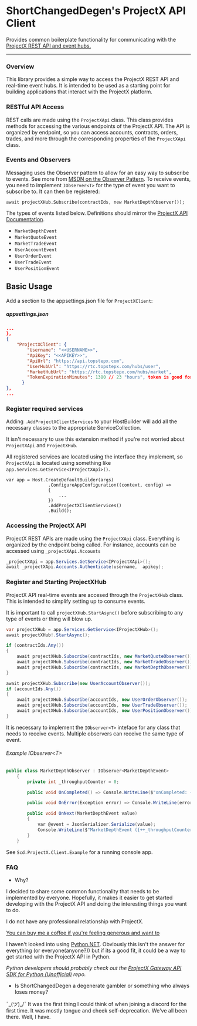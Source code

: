 # ShortChangedDegen's ProjectX API Client

Provides common boilerplate functionality for communicating with the [ProjectX REST API and event hubs.](https://gateway.docs.projectx.com/docs/intro)

---

### Overview

This library provides a simple way to access the ProjectX REST API and real-time event hubs. It is intended to be used as a starting point for building applications that interact with the ProjectX platform.

### RESTful API Access

REST calls are made using the `ProjectXApi` class. This class provides methods for accessing the various endpoints of the ProjectX API. The API is organized by endpoint, so you can access accounts, contracts, orders, trades, and more through the corresponding properties of the `ProjectXApi` class.

### Events and Observers
Messaging uses the Observer pattern to allow for an easy way to subscribe to events.  See more from [MSDN on the Observer Pattern](https://learn.microsoft.com/en-us/dotnet/standard/events/observer-design-pattern#when-to-apply-the-pattern). To receive events, you need to implement `IObserver<T>` for the type of event you want to subscribe to. It can then be registered:
```
await projectXHub.Subscribe(contractIds, new MarketDepthObserver());
```

The types of events listed below. Definitions should mirror the [ProjectX API Documentation](https://gateway.docs.projectx.com/docs/intro).
- `MarketDepthEvent`
- `MarketQuoteEvent`
- `MarketTradeEvent`
- `UserAccountEvent`
- `UserOrderEvent`
- `UserTradeEvent`
- `UserPositionEvent`

## Basic Usage
Add a section to the appsettings.json file for `ProjectXClient`:
##### appsettings.json
``` json
...
},
{
    "ProjectXClient": {
        "Username": "<<USERNAME>>",
        "ApiKey": "<<APIKEY>>",
        "ApiUrl": "https://api.topstepx.com",
        "UserHubUrl": "https://rtc.topstepx.com/hubs/user",
        "MarketHubUrl": "https://rtc.topstepx.com/hubs/market",
        "TokenExpirationMinutes": 1380 // 23 "hours", token is good for 24 hours.
      }
},
...
```

### Register required services

Adding `.AddProjectXClientServices` to your HostBuilder will add all the necessary classes to the appropriate ServiceCollection. 

It isn't necessary to use this extension method if you're not worried about `ProjectXApi` and `ProjectXHub`.

All registered services are located using the interface they implement, so `ProjectXApi` is located using something like `app.Services.GetService<IProjectXApi>()`.

```
var app = Host.CreateDefaultBuilder(args)
                .ConfigureAppConfiguration((context, config) =>
                {
                    ...
                })
                .AddProjectXClientServices()
                .Build();    
```

### Accessing the ProjectX API
ProjectX REST APIs are made using the `ProjectXApi` class. Everything is organized by the endpoint being called. For instance, accounts can be accessed using `_projectXApi.Accounts`

```csharp
_projectXApi = app.Services.GetService<IProjectXApi>();
await _projectXApi.Accounts.Authenticate(username,  apikey);

```

### Register and Starting ProjectXHub
ProjectX API real-time events are accesed through the `ProjectXHub` class. This is intended to simplify setting up to consume events. 

It is important to call `projectXHub.StartAsync()` before subscribing to any type of events or thing will blow up.
```csharp
var projectXHub = app.Services.GetService<IProjectXHub>();
await projectXHub!.StartAsync();

if (contractIds.Any())
{
    await projectXHub.Subscribe(contractIds, new MarketQuoteObserver());
    await projectXHub.Subscribe(contractIds, new MarketTradeObserver());
    await projectXHub.Subscribe(contractIds, new MarketDepthObserver());
}

await projectXHub.Subscribe(new UserAccountObserver());
if (accountIds.Any())
{
    await projectXHub.Subscribe(accountIds, new UserOrderObserver());
    await projectXHub.Subscribe(accountIds, new UserTradeObserver());
    await projectXHub.Subscribe(accountIds, new UserPositionObserver());
}
```
It is necessary to implement the `IObserver<T>` inteface for any class that needs to receive events. Multiple observers can 
receive the same type of event.

###### Example IObserver\<T>
```csharp
public class MarketDepthObserver : IObserver<MarketDepthEvent>
    {
        private int _throughputCounter = 0;

        public void OnCompleted() => Console.WriteLine($"onCompleted: {nameof(MarketDepthObserver)}");

        public void OnError(Exception error) => Console.WriteLine(error);

        public void OnNext(MarketDepthEvent value)
        {
            var @event = JsonSerializer.Serialize(value);
            Console.WriteLine($"MarketDepthEvent ({++_throughputCounter}):\n {@event}");
        }
    }
```

See `Scd.ProjectX.Client.Example` for a running console app.

### FAQ
- Why?

I decided to share some common functionality that needs to be implemented by everyone. Hopefully, it makes it
easier to get started developing with the ProjectX API and doing the interesting things you want to do.

I do not have any professional relationship with ProjectX. 

[You can buy me a coffee if you're feeling generous and want to](https://buymeacoffee.com/shortchangeddegen)

I haven't looked into using [Python.NET](https://pythonnet.github.io/). Obviously this isn't the answer 
for everything (or everyone(anyone?)) but if its a good fit, it could be a way to get started with the 
ProjectX API in Python.

*Python developers should probably check out the [ProjectX Gateway API SDK for Python (Unofficial)](https://github.com/ChristianJStarr/projectx-sdk-python) repo.*

- Is ShortChangedDegen a degenerate gambler or something who always loses money?

¯\_(ツ)_/¯ It was the first thing I could think of when joining a discord for the first time. 
It was mostly tongue and cheek self-deprecation. We've all been there. Well, I have.